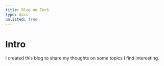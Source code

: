 ```yaml
---
title: Blog on Tech
type: docs
unlisted: true
---
```


# Intro

I created this blog to share my thoughts on some topics I find interesting.
